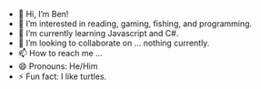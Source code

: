 - 👋 Hi, I’m Ben!
- 👀 I’m interested in reading, gaming, fishing, and programming.
- 🌱 I’m currently learning Javascript and C#.
- 💞️ I’m looking to collaborate on ... nothing currently.
- 📫 How to reach me ...
- 😄 Pronouns: He/Him
- ⚡ Fun fact: I like turtles.

<!---
MasterfulTurtle/MasterfulTurtle is a ✨ special ✨ repository because its `README.md` (this file) appears on your GitHub profile.
You can click the Preview link to take a look at your changes.
--->
